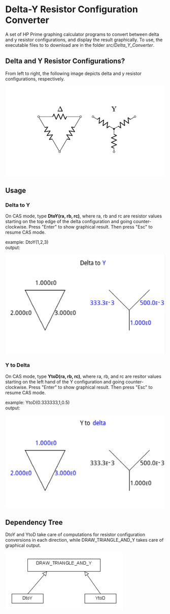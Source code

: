 # Delta-Y Resistor Configuration Converter

A set of HP Prime graphing calculator programs to convert between delta and y resistor configurations, and display the result graphically. To use, the executable files to
to download are in the folder *src/Delta_Y_Converter*.

## Delta and Y Resistor Configurations?

From left to right, the following image depicts delta and y resistor configurations, respectively.

![alt text](https://github.com/Aswin-SaiSubramanian/Delta-Y-Resistor-Configuration-Converter/blob/main/images/delta_y.png "delta and y resitor networks")

## Usage

### Delta to Y

On CAS mode, type **DtoY(ra, rb, rc)**, where ra, rb and rc are resistor values starting on the top edge of the delta configuration and going
counter-clockwise. Press "Enter" to show graphical result. Then press "Esc" to resume CAS mode.

example: DtoY(1,2,3)\
output:

![alt text](https://github.com/Aswin-SaiSubramanian/Delta-Y-Resistor-Configuration-Converter/blob/main/images/DtoY_Example.PNG "DtoY usage example")

### Y to Delta

On CAS mode, type **YtoD(ra, rb, rc)**, where ra, rb, and rc are resitor values starting on the left hand of the Y configuration and going counter-clockwise.
Press "Enter" to show graphical result. Then press "Esc" to resume CAS mode.

example: YtoD(0.333333,1,0.5)\
output:

![alt text](https://github.com/Aswin-SaiSubramanian/Delta-Y-Resistor-Configuration-Converter/blob/main/images/YtoD_Example.PNG "YtoD usage example")

## Dependency Tree

DtoY and YtoD take care of computations for resistor configuration conversions in each direction, while DRAW_TRIANGLE_AND_Y takes care of graphical output.

![alt text](https://github.com/Aswin-SaiSubramanian/Delta-Y-Resistor-Configuration-Converter/blob/main/images/DeltaY_Converter_Dependancy_Tree.png "Project dependenct tree")



                   
